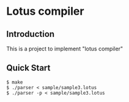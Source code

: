 # Lotus compiler

## Introduction

This is a project to implement "lotus compiler"

## Quick Start

```
$ make
$ ./parser < sample/sample3.lotus
$ ./parser -p < sample/sample3.lotus
```
